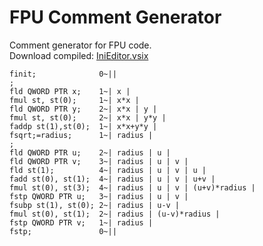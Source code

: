 # FPU Comment Generator
Comment generator for FPU code.     
Download compiled: [IniEditor.vsix](https://github.com/Refridgerator/FPU-Comment-Generator/raw/master/bin/Release/FpuCommentGenerator.exe)

```Assembler
finit;              0~||
;                   
fld QWORD PTR x;    1~| x |
fmul st, st(0);     1~| x*x |
fld QWORD PTR y;    2~| x*x | y |
fmul st, st(0);     2~| x*x | y*y |
faddp st(1),st(0);  1~| x*x+y*y |
fsqrt;=radius;      1~| radius |
;                   
fld QWORD PTR u;    2~| radius | u |
fld QWORD PTR v;    3~| radius | u | v |
fld st(1);          4~| radius | u | v | u |
fadd st(0), st(1);  4~| radius | u | v | u+v |
fmul st(0), st(3);  4~| radius | u | v | (u+v)*radius |
fstp QWORD PTR u;   3~| radius | u | v |
fsubp st(1), st(0); 2~| radius | u-v |
fmul st(0), st(1);  2~| radius | (u-v)*radius |
fstp QWORD PTR v;   1~| radius |
fstp;               0~||
```